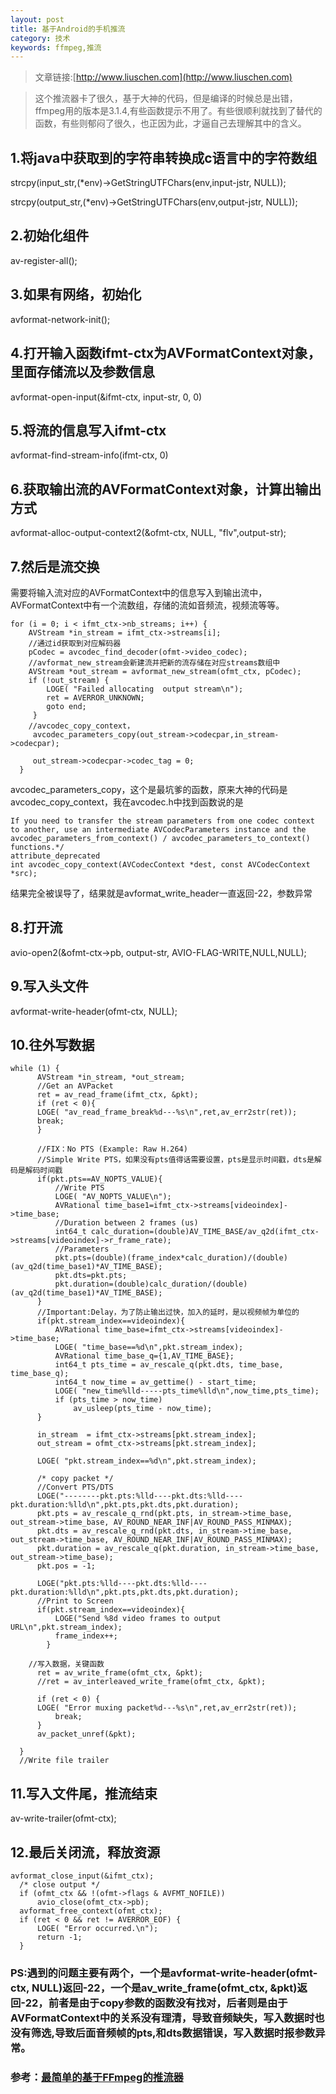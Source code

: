 ```yaml
---
layout: post
title: 基于Android的手机推流
category: 技术
keywords: ffmpeg,推流
---
```


>文章链接:[http://www.liuschen.com](http://www.liuschen.com)


>这个推流器卡了很久，基于大神的代码，但是编译的时候总是出错，ffmpeg用的版本是3.1.4,有些函数提示不用了。有些很顺利就找到了替代的函数，有些则郁闷了很久，也正因为此，才逼自己去理解其中的含义。

## 1.将java中获取到的字符串转换成c语言中的字符数组

strcpy(input_str,(*env)->GetStringUTFChars(env,input-jstr, NULL));

strcpy(output_str,(*env)->GetStringUTFChars(env,output-jstr, NULL));

## 2.初始化组件

av-register-all();

## 3.如果有网络，初始化

avformat-network-init();

## 4.打开输入函数ifmt-ctx为AVFormatContext对象，里面存储流以及参数信息

avformat-open-input(&ifmt-ctx, input-str, 0, 0)

## 5.将流的信息写入ifmt-ctx

avformat-find-stream-info(ifmt-ctx, 0)

## 6.获取输出流的AVFormatContext对象，计算出输出方式

avformat-alloc-output-context2(&ofmt-ctx, NULL, "flv",output-str);



## 7.然后是流交换

需要将输入流对应的AVFormatContext中的信息写入到输出流中，AVFormatContext中有一个流数组，存储的流如音频流，视频流等等。

	for (i = 0; i < ifmt_ctx->nb_streams; i++) {
        AVStream *in_stream = ifmt_ctx->streams[i];
        //通过id获取到对应解码器
        pCodec = avcodec_find_decoder(ofmt->video_codec);
		//avformat_new_stream会新建流并把新的流存储在对应streams数组中
        AVStream *out_stream = avformat_new_stream(ofmt_ctx, pCodec);
        if (!out_stream) {
            LOGE( "Failed allocating  output stream\n");
            ret = AVERROR_UNKNOWN;
            goto end;
         }
		//avcodec_copy_context，
         avcodec_parameters_copy(out_stream->codecpar,in_stream->codecpar);
         
         out_stream->codecpar->codec_tag = 0;
      }


avcodec_parameters_copy，这个是最坑爹的函数，原来大神的代码是avcodec_copy_context，我在avcodec.h中找到函数说的是

	If you need to transfer the stream parameters from one codec context
 	to another, use an intermediate AVCodecParameters instance and the
 	avcodec_parameters_from_context() / avcodec_parameters_to_context()
 	functions.*/
	attribute_deprecated
	int avcodec_copy_context(AVCodecContext *dest, const AVCodecContext *src);

结果完全被误导了，结果就是avformat_write_header一直返回-22，参数异常

## 8.打开流

avio-open2(&ofmt-ctx->pb, output-str, AVIO-FLAG-WRITE,NULL,NULL);

## 9.写入头文件

avformat-write-header(ofmt-ctx, NULL);



## 10.往外写数据

	while (1) {
          AVStream *in_stream, *out_stream;
          //Get an AVPacket
          ret = av_read_frame(ifmt_ctx, &pkt);
          if (ret < 0){
          LOGE( "av_read_frame_break%d---%s\n",ret,av_err2str(ret));
          break;
          }

          //FIX：No PTS (Example: Raw H.264)
          //Simple Write PTS，如果没有pts值得话需要设置，pts是显示时间戳，dts是解码是解码时间戳
          if(pkt.pts==AV_NOPTS_VALUE){
              //Write PTS
              LOGE( "AV_NOPTS_VALUE\n");
              AVRational time_base1=ifmt_ctx->streams[videoindex]->time_base;
              //Duration between 2 frames (us)
              int64_t calc_duration=(double)AV_TIME_BASE/av_q2d(ifmt_ctx->streams[videoindex]->r_frame_rate);
              //Parameters
              pkt.pts=(double)(frame_index*calc_duration)/(double)(av_q2d(time_base1)*AV_TIME_BASE);
              pkt.dts=pkt.pts;
              pkt.duration=(double)calc_duration/(double)(av_q2d(time_base1)*AV_TIME_BASE);
          }
          //Important:Delay，为了防止输出过快，加入的延时，是以视频帧为单位的
          if(pkt.stream_index==videoindex){
              AVRational time_base=ifmt_ctx->streams[videoindex]->time_base;
              LOGE( "time_base==%d\n",pkt.stream_index);
              AVRational time_base_q={1,AV_TIME_BASE};
              int64_t pts_time = av_rescale_q(pkt.dts, time_base, time_base_q);
              int64_t now_time = av_gettime() - start_time;
              LOGE( "new_time%lld-----pts_time%lld\n",now_time,pts_time);
              if (pts_time > now_time)
                  av_usleep(pts_time - now_time);
          }

          in_stream  = ifmt_ctx->streams[pkt.stream_index];
          out_stream = ofmt_ctx->streams[pkt.stream_index];

          LOGE( "pkt.stream_index==%d\n",pkt.stream_index);

          /* copy packet */
          //Convert PTS/DTS
          LOGE("--------pkt.pts:%lld----pkt.dts:%lld----pkt.duration:%lld\n",pkt.pts,pkt.dts,pkt.duration);
          pkt.pts = av_rescale_q_rnd(pkt.pts, in_stream->time_base, out_stream->time_base, AV_ROUND_NEAR_INF|AV_ROUND_PASS_MINMAX);
          pkt.dts = av_rescale_q_rnd(pkt.dts, in_stream->time_base, out_stream->time_base, AV_ROUND_NEAR_INF|AV_ROUND_PASS_MINMAX);
          pkt.duration = av_rescale_q(pkt.duration, in_stream->time_base, out_stream->time_base);
          pkt.pos = -1;

          LOGE("pkt.pts:%lld----pkt.dts:%lld----pkt.duration:%lld\n",pkt.pts,pkt.dts,pkt.duration);
          //Print to Screen
          if(pkt.stream_index==videoindex){
              LOGE("Send %8d video frames to output URL\n",pkt.stream_index);
              frame_index++;
            }

		//写入数据，关键函数
          ret = av_write_frame(ofmt_ctx, &pkt);
          //ret = av_interleaved_write_frame(ofmt_ctx, &pkt);

          if (ret < 0) {
          LOGE( "Error muxing packet%d---%s\n",ret,av_err2str(ret));
              break;
          }
          av_packet_unref(&pkt);

      }
      //Write file trailer



## 11.写入文件尾，推流结束

av-write-trailer(ofmt-ctx);


## 12.最后关闭流，释放资源

	avformat_close_input(&ifmt_ctx);
      /* close output */
      if (ofmt_ctx && !(ofmt->flags & AVFMT_NOFILE))
          avio_close(ofmt_ctx->pb);
      avformat_free_context(ofmt_ctx);
      if (ret < 0 && ret != AVERROR_EOF) {
          LOGE( "Error occurred.\n");
          return -1;
      }

### PS:遇到的问题主要有两个，一个是avformat-write-header(ofmt-ctx, NULL)返回-22，一个是av_write_frame(ofmt_ctx, &pkt)返回-22，前者是由于copy参数的函数没有找对，后者则是由于AVFormatContext中的关系没有理清，导致音频缺失，写入数据时也没有筛选,导致后面音频帧的pts,和dts数据错误，写入数据时报参数异常。

### 参考：[最简单的基于FFmpeg的推流器](http://blog.csdn.net/leixiaohua1020/article/details/39803457)